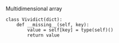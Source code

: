 Multidimensional array

```
class Vividict(dict):
    def __missing__(self, key):
        value = self[key] = type(self)()
        return value
```
